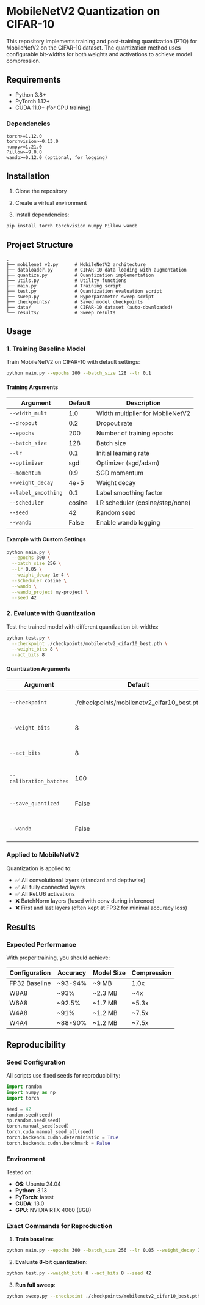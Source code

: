 # MobileNetV2 Quantization on CIFAR-10

This repository implements training and post-training quantization (PTQ) for MobileNetV2 on the CIFAR-10 dataset. The quantization method uses configurable bit-widths for both weights and activations to achieve model compression.

## Requirements

- Python 3.8+
- PyTorch 1.12+
- CUDA 11.0+ (for GPU training)

### Dependencies

```
torch>=1.12.0
torchvision>=0.13.0
numpy>=1.21.0
Pillow>=9.0.0
wandb>=0.12.0 (optional, for logging)
```

## Installation

1. Clone the repository

2. Create a virtual environment

3. Install dependencies:
```bash
pip install torch torchvision numpy Pillow wandb
```

## Project Structure

```
.
├── mobilenet_v2.py      # MobileNetV2 architecture
├── dataloader.py        # CIFAR-10 data loading with augmentation
├── quantize.py          # Quantization implementation
├── utils.py             # Utility functions
├── main.py              # Training script
├── test.py              # Quantization evaluation script
├── sweep.py             # Hyperparameter sweep script
├── checkpoints/         # Saved model checkpoints
├── data/                # CIFAR-10 dataset (auto-downloaded)
└── results/             # Sweep results
```

## Usage

### 1. Training Baseline Model

Train MobileNetV2 on CIFAR-10 with default settings:

```bash
python main.py --epochs 200 --batch_size 128 --lr 0.1
```

#### Training Arguments

| Argument | Default | Description |
|----------|---------|-------------|
| `--width_mult` | 1.0 | Width multiplier for MobileNetV2 |
| `--dropout` | 0.2 | Dropout rate |
| `--epochs` | 200 | Number of training epochs |
| `--batch_size` | 128 | Batch size |
| `--lr` | 0.1 | Initial learning rate |
| `--optimizer` | sgd | Optimizer (sgd/adam) |
| `--momentum` | 0.9 | SGD momentum |
| `--weight_decay` | 4e-5 | Weight decay |
| `--label_smoothing` | 0.1 | Label smoothing factor |
| `--scheduler` | cosine | LR scheduler (cosine/step/none) |
| `--seed` | 42 | Random seed |
| `--wandb` | False | Enable wandb logging |

#### Example with Custom Settings

```bash
python main.py \
  --epochs 300 \
  --batch_size 256 \
  --lr 0.05 \
  --weight_decay 1e-4 \
  --scheduler cosine \
  --wandb \
  --wandb_project my-project \
  --seed 42
```

### 2. Evaluate with Quantization

Test the trained model with different quantization bit-widths:

```bash
python test.py \
  --checkpoint ./checkpoints/mobilenetv2_cifar10_best.pth \
  --weight_bits 8 \
  --act_bits 8
```

#### Quantization Arguments

| Argument | Default | Description |
|----------|---------|-------------|
| `--checkpoint` | ./checkpoints/mobilenetv2_cifar10_best.pth | Path to trained model |
| `--weight_bits` | 8 | Weight quantization bits |
| `--act_bits` | 8 | Activation quantization bits |
| `--calibration_batches` | 100 | Batches for activation calibration |
| `--save_quantized` | False | Save quantized model |
| `--wandb` | False | Enable wandb logging |


### Applied to MobileNetV2

Quantization is applied to:
- ✅ All convolutional layers (standard and depthwise)
- ✅ All fully connected layers
- ✅ All ReLU6 activations
- ❌ BatchNorm layers (fused with conv during inference)
- ❌ First and last layers (often kept at FP32 for minimal accuracy loss)

## Results

### Expected Performance

With proper training, you should achieve:

| Configuration | Accuracy | Model Size | Compression |
|--------------|----------|------------|-------------|
| FP32 Baseline | ~93-94% | ~9 MB | 1.0x |
| W8A8 | ~93% | ~2.3 MB | ~4x |
| W6A8 | ~92.5% | ~1.7 MB | ~5.3x |
| W4A8 | ~91% | ~1.2 MB | ~7.5x |
| W4A4 | ~88-90% | ~1.2 MB | ~7.5x |

## Reproducibility

### Seed Configuration

All scripts use fixed seeds for reproducibility:

```python
import random
import numpy as np
import torch

seed = 42
random.seed(seed)
np.random.seed(seed)
torch.manual_seed(seed)
torch.cuda.manual_seed_all(seed)
torch.backends.cudnn.deterministic = True
torch.backends.cudnn.benchmark = False
```

### Environment

Tested on:
- **OS**: Ubuntu 24.04
- **Python**: 3.13
- **PyTorch**: latest
- **CUDA**: 13.0
- **GPU**: NVIDIA RTX 4060 (8GB)

### Exact Commands for Reproduction

1. **Train baseline**:
```bash
python main.py --epochs 300 --batch_size 256 --lr 0.05 --weight_decay 1e-4 --scheduler cosine --wandb --wandb_project Systems4DL-A3 --wandb_name baseline2 --seed 42
```

2. **Evaluate 8-bit quantization**:
```bash
python test.py --weight_bits 8 --act_bits 8 --seed 42
```

3. **Run full sweep**:
```bash
python sweep.py --checkpoint ./checkpoints/mobilenetv2_cifar10_best.pth --weight_bits_list 2 3 4 5 6 --act_bits_list 4 6 8 --per_channel_list True False --wandb --wandb_project WANDB_PROJECT_NAME
```
